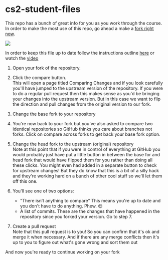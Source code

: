# cs2-student-files
This repo has a bunch of great info for you as you work through the course. In order to make the most use of this repo, go ahead a make a [fork right now](https://www.youtube.com/watch?v=MJh7-_8p5bs). 

![](https://upload.wikimedia.org/wikipedia/commons/3/38/GitHub_Fork_Button.png)

In order to keep this file up to date follow the instructions outline [here](https://github.com/KirstieJane/STEMMRoleModels/wiki/Syncing-your-fork-to-the-original-repository-via-the-browser) or watch the [video](https://www.youtube.com/watch?v=XC41YGQYpo4)

1. Open your fork of the repository.

2. Click the compare button.<br>
This will open a page titled Comparing Changes and if you look carefully you'll have jumped to the upstream version of the repository. If you were to do a regular pull request then this makes sense as you'd be bringing your changes into the upstream version. But in this case we want to flip the direction and pull changes from the original version to our fork.

3. Change the base fork to your repository

4. You're now back to your fork but you've also asked to compare two identical repositories so GitHub thinks you care about branches not forks. Click on compare across forks to get back your base fork option.

5. Change the head fork to the upstream (original) repository<br>
Note at this point that if you were in control of everything at GitHub you would probably just have put a little button in between the base for and head fork that would have flipped them for you rather than doing all these clicks. You might even had added in a separate button to check for upstream changes! But they do know that this is a bit of a silly hack and they're working hard on a bunch of other cool stuff so we'll let them off this one.

6. You'll see one of two options:

    - "There isn’t anything to compare" This means you're up to date and you don't have to do anything. Phew. :relieved:
    - A list of commits. These are the changes that have happened in the repository since you forked your version. Go to step 7.
7. Create a pull request<br>
Note that this pull request is to you! So you can confirm that it's ok and merge it when necessary. And if there are any merge conflicts then it's up to you to figure out what's gone wrong and sort them out

And now you're ready to continue working on your fork

